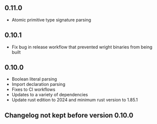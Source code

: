 ## 0.11.0
- Atomic primitive type signature parsing

## 0.10.1
- Fix bug in release workflow that prevented wright binaries from being built

## 0.10.0
- Boolean literal parsing
- Import declaration parsing
- Fixes to CI workflows
- Updates to a variety of dependencies
- Update rust edition to 2024 and minimum rust version to 1.85.1

## Changelog not kept before version 0.10.0

